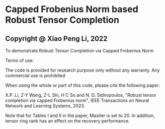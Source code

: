 # Capped Frobenius Norm based Robust Tensor Completion


Copyright @ Xiao Peng Li, 2022
------------------------------------------------
To demonstrate Robust Tensor Completion via Capped Frobenius Norm

Terms of use:

The code is provided for research purpose only without any warranty. Any commercial use is prohibited

When using the whole or part of this code, please cite the following paper:

X.P. Li, Z-Y Wang, Z-L Shi, H C So and N. D. Sidiropoulos, "Robust tensor completion via capped Frobenius norm", IEEE Transactions on Neural Network and Learning Systems, 2023.

Note that for Tables I and II in the paper, Maxiter is set to 20. In addition, tensor ring rank has an effect on the recovery performance. 


